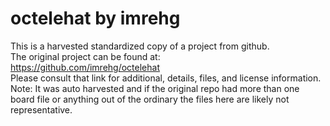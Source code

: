 
# octelehat by imrehg  
This is a harvested standardized copy of a project from github.  
The original project can be found at:  
https://github.com/imrehg/octelehat  
Please consult that link for additional, details, files, and license information.  
Note: It was auto harvested and if the original repo had more than one board file or anything out of the ordinary the files here are likely not representative.  
    